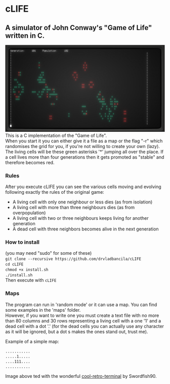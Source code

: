 # cLIFE
## A simulator of John Conway's "Game of Life" written in C.
![alt text](https://github.com/drvladbancila/cLIFE/blob/master/clifedemo.png)
This is a C implementation of the "Game of Life".  
When you start it you can either give it a file as a map or the flag "-r" which randomises the grid for you, if you're not willing to create your own (lazy). 
The living cells will be these green asterisks '*' jumping all over the place. If a cell lives more than four generations then it gets promoted as "stable" and therefore becomes red.  

### Rules
After you execute cLIFE you can see the various cells moving and evolving
following exactly the rules of the original game:  
* A living cell with only one neighbour or less dies (as from isolation)  
* A living cell with more than three neighbours dies (as from overpopulation)  
* A living cell with two or three neighbours keeps living for another generation  
* A dead cell with three neighbors becomes alive in the next generation  

### How to install
(you may need "sudo" for some of these)  
`git clone --recursive https://github.com/drvladbancila/cLIFE`  
`cd cLIFE`  
`chmod +x install.sh`  
`./install.sh`  
Then execute with `cLIFE`  

### Maps
The program can run in 'random mode' or it can use a map. You can find some examples
in the 'maps' folder.  
However, if you want to write one you must create a text file with no more than 80 columns
and 30 rows representing a living cell with a one '1' and a dead cell with a dot '.'
(for the dead cells you can actually use any character as it will be ignored, but a dot  s
makes the ones stand out, trust me).  

Example of a simple map: 
```
...........
.....1.....
....111....
...........
```
Image above ted with the wonderful [cool-retro-terminal](https://github.com/Swordfish90/cool-retro-term) by Swordfish90.
